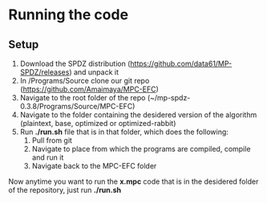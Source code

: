 # Running the code

## Setup
1. Download the SPDZ distribution (https://github.com/data61/MP-SPDZ/releases) and unpack it
2. In /Programs/Source clone our git repo (https://github.com/Amaimaya/MPC-EFC)
3. Navigate to the root folder of the repo (~/mp-spdz-0.3.8/Programs/Source/MPC-EFC) 
3. Navigate to the folder containing the desidered version of the algorithm (plaintext, base, optimized or optimized-rabbit)
4. Run **./run.sh** file that is in that folder, which does the following:
   1. Pull from git
   2. Navigate to place from which the programs are compiled, compile and run it 
   3. Navigate back to the MPC-EFC folder

Now anytime you want to run the **x.mpc** code that is in the desidered folder of the repository, just run **./run.sh**

